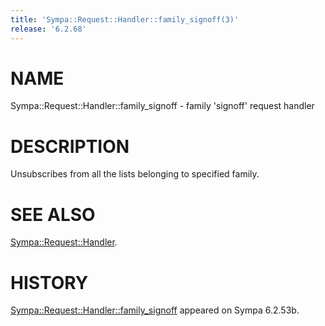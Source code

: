 ```yaml
---
title: 'Sympa::Request::Handler::family_signoff(3)'
release: '6.2.68'
---
```


# NAME

Sympa::Request::Handler::family\_signoff - family 'signoff' request handler

# DESCRIPTION

Unsubscribes from all the lists belonging to specified family.

# SEE ALSO

[Sympa::Request::Handler](./Sympa-Request-Handler.3.md).

# HISTORY

[Sympa::Request::Handler::family\_signoff](./Sympa-Request-Handler-family_signoff.3.md) appeared on Sympa 6.2.53b.
